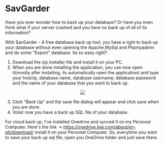 # SavGarder

Have you ever wonder how to back up your database? Or have you even think what if your server crashed and you have no back up of all of its information? 

With SavGarder - A free database back up tool, you have a right to back up your database without even opening the Apache,MySql and Phpmyadmin and do some "Export" database. Its so easy right?


1. Download the zip installer file and install it on your PC. 
2. When you are done installing the application, you can now open it(mostly after installing, its automatically open the application) and type your host/ip, database name, database username, database password and the name of your database that you want to back up.
<style>
.center-me{
  text-align: center;
}
</style>
<div class="center-me">
<img src="http://i.imgur.com/16kMQ27.png">
</div>

3. Click "Back Up" and the save file dialog will appear and click save when you are done.
4. Voila! now you have a back up SQL file of your database.

For cloud back up, I've installed Onedrive and synced it on my Personal Computer. Here's the link -> https://onedrive.live.com/about/en-ph/download/ install it on your Personal Computer. So, everytime you want to save your back up sql file, open you OneDrive folder and just save there.


